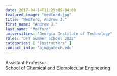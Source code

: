 ```yaml
---
date: 2017-04-14T11:25:05-04:00
featured_image: "medford.jpg"
title: "Medford, Andrew J."
first_name: "Andrew J."
last_name: "Medford"
universities: "Georgia Institute of Technology"
roles: "DFT Summer School 2022"
categories: [ "Instructors" ]
contact_info: "ajm@gatech.edu"
---
```


Assistant Professor\
School of Chemical and Biomolecular Engineering




